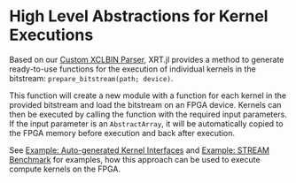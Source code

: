 # High Level Abstractions for Kernel Executions

Based on our [Custom XCLBIN Parser](@ref), XRT.jl provides a method to generate ready-to-use functions for
the execution of individual kernels in the bitstream: `prepare_bitstream(path; device)`.

This function will create a new module with a function for each kernel in the provided bitstream and load the bitstream on
an FPGA device.
Kernels can then be executed by calling the function with the required input parameters. If the input parameter is an `AbstractArray`,
it will be automatically copied to the FPGA memory before execution and back after execution.

See [Example: Auto-generated Kernel Interfaces](@ref) and [Example: STREAM Benchmark](@ref) for examples, how this approach can be
used to execute compute kernels on the FPGA.

